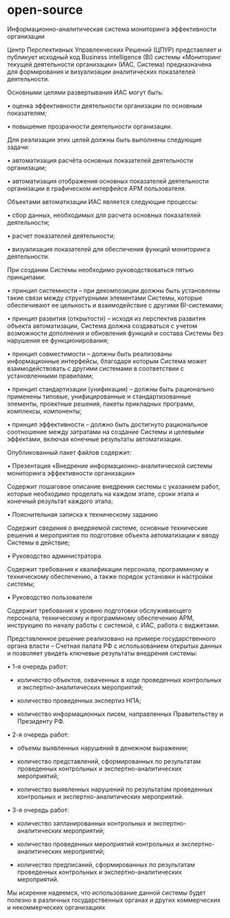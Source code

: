 # open-source
Информационно-аналитическая система мониторинга эффективности организации

Центр Перспективных Управленческих Решений (ЦПУР) представляет и публикует исходный код Business intelligence (BI) системы «Мониторинг текущей деятельности организации» (ИАС, Система) предназначена для формирования и визуализации аналитических показателей деятельности.

Основными целями развертывания ИАС могут быть:

   •	оценка эффективности деятельности организации по основным показателям;
   
   •	повышение прозрачности деятельности организации.

Для реализации этих целей должны быть выполнены следующие задачи:

   •	автоматизация расчёта основных показателей деятельности организации;
   
   •	автоматизация отображения основных показателей деятельности организации в графическом интерфейсе АРМ пользователя.

Объектами автоматизации ИАС является следующие процессы:

   •	сбор данных, необходимых для расчета основных показателей деятельности;

   •	расчет показателей деятельности;
   
   •	визуализация показателей для обеспечения функций мониторинга деятельности.

При создании Системы необходимо руководствоваться пятью принципами:

   •	принцип системности – при декомпозиции должны быть установлены такие связи между структурными элементами Системы, которые обеспечивают ее цельность и взаимодействие с другими BI-системами;

   •	принцип развития (открытости) – исходя из перспектив развития объекта автоматизации, Система должна создаваться с учетом возможности дополнения и обновления функций и состава Системы без нарушения ее функционирования;

   •	принцип совместимости – должны быть реализованы информационные интерфейсы, благодаря которым Система может взаимодействовать с другими системами в соответствии с установленными правилами;

   •	принцип стандартизации (унификации) – должны быть рационально применены типовые, унифицированные и стандартизованные элементы, проектные решения, пакеты прикладных программ, комплексы, компоненты;

   •	принцип эффективности – должно быть достигнуто рациональное соотношение между затратами на создание Системы и целевыми эффектами, включая конечные результаты автоматизации.

Опубликованный пакет файлов содержит:

   •	Презентация «Внедрение информационно-аналитической системы мониторинга эффективности организации»

Содержит пошаговое описание внедрения системы с указанием работ, которые необходимо проделать на каждом этапе, сроки этапа и конечный результат каждого этапа;

   •	Пояснительная записка к техническому заданию 

Содержит сведения о внедряемой системе, основные технические решения и мероприятия по подготовке объекта автоматизации к вводу Системы в действие;

   •	Руководство администратора 

Содержит требования к квалификации персонала, программному и техническому обеспечению, а также порядок установки и настройки системы;

   •	Руководство пользователя  

Содержит требования к уровню подготовки обслуживающего персонала, техническому и программному обеспечению АРМ, инструкцию по началу работы с системой, с ИАС, работа с виджетами.

Представленное решение реализовано на примере государственного органа власти – Счетная палата РФ с использованием открытых данных и позволяет увидеть ключевые результаты внедрения системы: 

•	1-я очередь работ:
   
   -	количество объектов, охваченных в ходе проведенных контрольных и экспертно-аналитических мероприятий;
   
   -	количество проведенных экспертиз НПА;
   
   -	количество информационных писем, направленных Правительству и Президенту РФ.

•	2-я очередь работ:
   
   -	объемы выявленных нарушений в денежном выражении;
   
   -	количество представлений, сформированных по результатам проведенных контрольных и экспертно-аналитических мероприятий;
   
   -	количество выявленных нарушений по результатам проведенных контрольных и экспертно-аналитических мероприятий.

•	3-я очередь работ:
  
   -	количество запланированных контрольных и экспертно-аналитических мероприятий;
  
   -	количество проведенных мероприятий контрольных и экспертно-аналитических мероприятий;
  
   -	количество предписаний, сформированных по результатам проведенных контрольных и экспертно-аналитических мероприятий. 

Мы искренне надеемся, что использование данной системы будет полезно в различных государственных органах и других коммерческих и некоммерческих организациях
